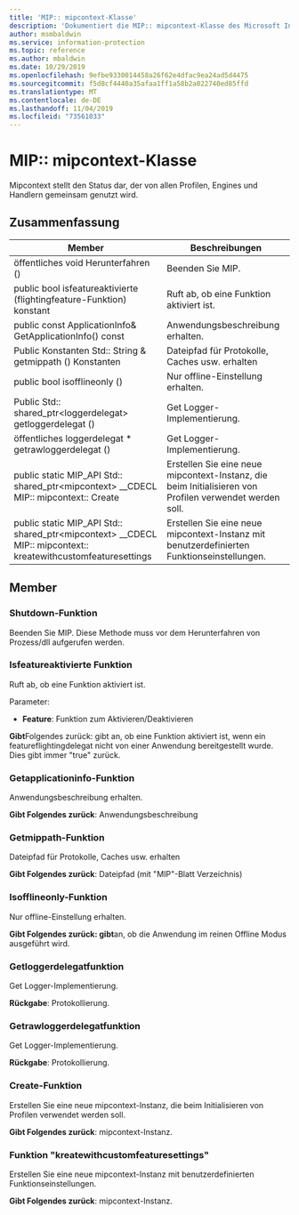 ```yaml
---
title: 'MIP:: mipcontext-Klasse'
description: 'Dokumentiert die MIP:: mipcontext-Klasse des Microsoft Information Protection (MIP) SDK.'
author: msmbaldwin
ms.service: information-protection
ms.topic: reference
ms.author: mbaldwin
ms.date: 10/29/2019
ms.openlocfilehash: 9efbe9330014458a26f62e4dfac9ea24ad5d4475
ms.sourcegitcommit: f5d8cf4440a35afaa1ff1a58b2a022740ed85ffd
ms.translationtype: MT
ms.contentlocale: de-DE
ms.lasthandoff: 11/04/2019
ms.locfileid: "73561033"
---
```

# <a name="class-mipmipcontext"></a>MIP:: mipcontext-Klasse 
Mipcontext stellt den Status dar, der von allen Profilen, Engines und Handlern gemeinsam genutzt wird.
  
## <a name="summary"></a>Zusammenfassung
 Member                        | Beschreibungen                                
--------------------------------|---------------------------------------------
öffentliches void Herunterfahren ()  |  Beenden Sie MIP.
public bool isfeatureaktivierte (flightingfeature-Funktion) konstant  |  Ruft ab, ob eine Funktion aktiviert ist.
public const ApplicationInfo& GetApplicationInfo() const  |  Anwendungsbeschreibung erhalten.
Public Konstanten Std:: String & getmippath () Konstanten  |  Dateipfad für Protokolle, Caches usw. erhalten
public bool isofflineonly ()  |  Nur offline-Einstellung erhalten.
Public Std:: shared_ptr\<loggerdelegat\> getloggerdelegat ()  |  Get Logger-Implementierung.
öffentliches loggerdelegat * getrawloggerdelegat ()  |  Get Logger-Implementierung.
public static MIP_API Std:: shared_ptr&lt;mipcontext&gt; __CDECL MIP:: mipcontext:: Create | Erstellen Sie eine neue mipcontext-Instanz, die beim Initialisieren von Profilen verwendet werden soll.
public static MIP_API Std:: shared_ptr&lt;mipcontext&gt; __CDECL MIP:: mipcontext:: kreatewithcustomfeaturesettings | Erstellen Sie eine neue mipcontext-Instanz mit benutzerdefinierten Funktionseinstellungen.

## <a name="members"></a>Member
  
### <a name="shutdown-function"></a>Shutdown-Funktion
Beenden Sie MIP.
Diese Methode muss vor dem Herunterfahren von Prozess/dll aufgerufen werden.
  
### <a name="isfeatureenabled-function"></a>Isfeatureaktivierte Funktion
Ruft ab, ob eine Funktion aktiviert ist.

Parameter:  
* **Feature**: Funktion zum Aktivieren/Deaktivieren



  
**Gibt**Folgendes zurück: gibt an, ob eine Funktion aktiviert ist, wenn ein featureflightingdelegat nicht von einer Anwendung bereitgestellt wurde. Dies gibt immer "true" zurück.
  
### <a name="getapplicationinfo-function"></a>Getapplicationinfo-Funktion
Anwendungsbeschreibung erhalten.

  
**Gibt Folgendes zurück**: Anwendungsbeschreibung
  
### <a name="getmippath-function"></a>Getmippath-Funktion
Dateipfad für Protokolle, Caches usw. erhalten

  
**Gibt Folgendes zurück**: Dateipfad (mit "MIP"-Blatt Verzeichnis)
  
### <a name="isofflineonly-function"></a>Isofflineonly-Funktion
Nur offline-Einstellung erhalten.

  
**Gibt Folgendes zurück: gibt**an, ob die Anwendung im reinen Offline Modus ausgeführt wird.
  
### <a name="getloggerdelegate-function"></a>Getloggerdelegatfunktion
Get Logger-Implementierung.

  
**Rückgabe**: Protokollierung.
  
### <a name="getrawloggerdelegate-function"></a>Getrawloggerdelegatfunktion
Get Logger-Implementierung.

  
**Rückgabe**: Protokollierung.

### <a name="create-function"></a>Create-Funktion
Erstellen Sie eine neue mipcontext-Instanz, die beim Initialisieren von Profilen verwendet werden soll.

**Gibt Folgendes zurück**: mipcontext-Instanz.

### <a name="createwithcustomfeaturesettings-function"></a>Funktion "kreatewithcustomfeaturesettings"
Erstellen Sie eine neue mipcontext-Instanz mit benutzerdefinierten Funktionseinstellungen.

**Gibt Folgendes zurück**: mipcontext-Instanz.